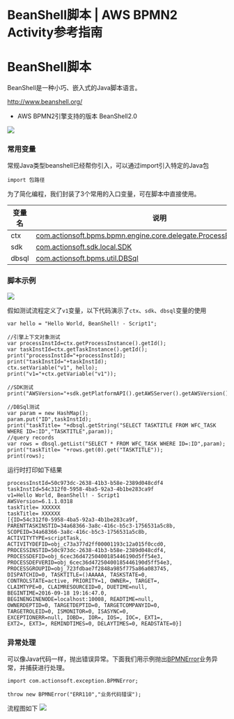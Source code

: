 # BeanShell脚本 | AWS BPMN2 Activity参考指南

# BeanShell脚本

BeanShell是一种小巧、嵌入式的Java脚本语言。

<http://www.beanshell.org/>

  * AWS BPMN2引擎支持的版本 BeanShell2.0

![](https://docs.awspaas.com/reference-guide/aws-paas-process-activity-reference-guide/script_task/beanshell.png)

### 常用变量

常规Java类型beanshell已经帮你引入，可以通过import引入特定的Java包
    
    
    import 包路径
    

为了简化编程，我们封装了3个常用的入口变量，可在脚本中直接使用。

变量名 | 说明  
---|---  
ctx | [com.actionsoft.bpms.bpmn.engine.core.delegate.ProcessExecutionContext](<https://docs.awspaas.com/api/aws-api-javadoc/com/actionsoft/bpms/bpmn/engine/core/delegate/ProcessExecutionContext.html>)  
sdk | [com.actionsoft.sdk.local.SDK](<https://docs.awspaas.com/api/aws-api-javadoc/com/actionsoft/sdk/local/SDK.html>)  
dbsql | [com.actionsoft.bpms.util.DBSql](<https://docs.awspaas.com/api/aws-api-javadoc/com/actionsoft/bpms/util/DBSql.html>)  
  
### 脚本示例

![](https://docs.awspaas.com/reference-guide/aws-paas-process-activity-reference-guide/script_task/script4.png)

假如测试流程定义了`v1`变量，以下代码演示了`ctx`、`sdk`、`dbsql`变量的使用
    
    
    var hello = "Hello World, BeanShell! - Script1";
    
    //引擎上下文对象测试
    var processInstId=ctx.getProcessInstance().getId();
    var taskInstId=ctx.getTaskInstance().getId();
    print("processInstId="+processInstId);
    print("taskInstId="+taskInstId);
    ctx.setVariable("v1", hello);
    print("v1="+ctx.getVariable("v1"));
    
    //SDK测试
    print("AWSVersion="+sdk.getPlatformAPI().getAWSServer().getAWSVersion());
    
    //DBSql测试
    var param = new HashMap();
    param.put("ID",taskInstId);
    print("taskTitle= "+dbsql.getString("SELECT TASKTITLE FROM WFC_TASK WHERE ID=:ID","TASKTITLE",param));
    //query records
    var rows = dbsql.getList("SELECT * FROM WFC_TASK WHERE ID=:ID",param);
    print("taskTitle= "+rows.get(0).get("TASKTITLE"));
    print(rows);
    

运行时打印如下结果
    
    
    processInstId=50c973dc-2638-41b3-b58e-2389d048cdf4
    taskInstId=54c312f0-5958-4ba5-92a3-4b1be283ca9f
    v1=Hello World, BeanShell! - Script1
    AWSVersion=6.1.1.0318
    taskTitle= XXXXXX
    taskTitle= XXXXXX
    [{ID=54c312f0-5958-4ba5-92a3-4b1be283ca9f,
    PARENTTASKINSTID=34a68366-3a8c-416c-b5c3-1756531a5c8b,
    SCOPEID=34a68366-3a8c-416c-b5c3-1756531a5c8b,
    ACTIVITYTYPE=scriptTask,
    ACTIVITYDEFID=obj_c73a377d2ff00001193c12a015f0ccd0,
    PROCESSINSTID=50c973dc-2638-41b3-b58e-2389d048cdf4,
    PROCESSDEFID=obj_6cec36d47250400185446190d5ff54e3,
    PROCESSDEFVERID=obj_6cec36d47250400185446190d5ff54e3,
    PROCESSGROUPID=obj_723fdbae7f2848a985f775a86a083745,
    DISPATCHID=0, TASKTITLE=()AAAAA, TASKSTATE=0,
    CONTROLSTATE=active, PRIORITY=1, OWNER=, TARGET=,
    CLAIMTYPE=0, CLAIMRESOURCEID=0, DUETIME=null,
    BEGINTIME=2016-09-18 19:16:47.0,
    BEGINENGINENODE=localhost:10008, READTIME=null,
    OWNERDEPTID=0, TARGETDEPTID=0, TARGETCOMPANYID=0,
    TARGETROLEID=0, ISMONITOR=0, ISASYNC=0,
    EXCEPTIONERR=null, IOBD=, IOR=, IOS=, IOC=, EXT1=,
    EXT2=, EXT3=, REMINDTIMES=0, DELAYTIMES=0, READSTATE=0}]
    

### 异常处理

可以像Java代码一样，抛出错误异常。下面我们用示例抛出[BPMNError](<https://docs.awspaas.com/api/aws-api-javadoc/com/actionsoft/exception/BPMNError.html>)业务异常，并捕获进行处理。
    
    
    import com.actionsoft.exception.BPMNError;
    
    throw new BPMNError("ERR110","业务代码错误");
    

流程图如下 ![](https://docs.awspaas.com/reference-guide/aws-paas-process-activity-reference-guide/script_task/script2.png)